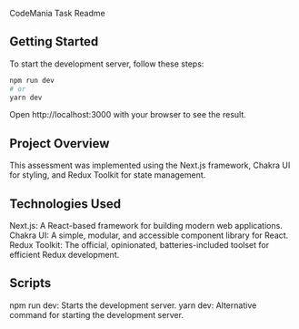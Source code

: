 CodeMania Task Readme

## Getting Started

To start the development server, follow these steps:

```bash
npm run dev
# or
yarn dev
```

Open http://localhost:3000 with your browser to see the result.

## Project Overview

This assessment was implemented using the Next.js framework, Chakra UI for styling, and Redux Toolkit for state management.

## Technologies Used

Next.js: A React-based framework for building modern web applications.
Chakra UI: A simple, modular, and accessible component library for React.
Redux Toolkit: The official, opinionated, batteries-included toolset for efficient Redux development.

## Scripts

npm run dev: Starts the development server.
yarn dev: Alternative command for starting the development server.

